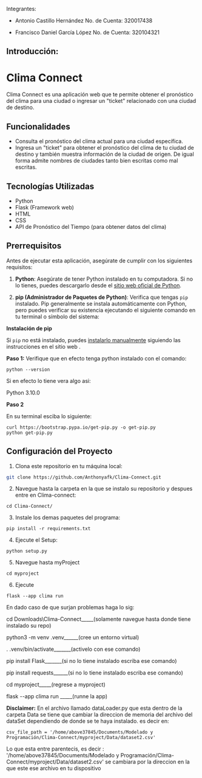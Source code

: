 Integrantes:

* Antonio Castillo Hernández          No. de Cuenta: 320017438 

* Francisco Daniel García López       No. de Cuenta: 320104321

## Introducción:

# Clima Connect

Clima Connect es una aplicación web que te permite obtener el pronóstico del clima para una ciudad o ingresar un "ticket" relacionado con una ciudad de destino.

## Funcionalidades

- Consulta el pronóstico del clima actual para una ciudad específica.
- Ingresa un "ticket" para obtener el pronóstico del clima de tu ciudad de destino y también muestra información de la ciudad de origen. De igual forma admite nombres de ciudades tanto bien escritas como mal escritas.

## Tecnologías Utilizadas

- Python
- Flask (Framework web)
- HTML
- CSS
- API de Pronóstico del Tiempo (para obtener datos del clima)


## Prerrequisitos

Antes de ejecutar esta aplicación, asegúrate de cumplir con los siguientes requisitos:

1. **Python**: Asegúrate de tener Python instalado en tu computadora. Si no lo tienes, puedes descargarlo desde el [sitio web oficial de Python](https://www.python.org/downloads/).

2. **pip (Administrador de Paquetes de Python)**: Verifica que tengas `pip` instalado. Pip generalmente se instala automáticamente con Python, pero puedes verificar su existencia ejecutando el siguiente comando en tu terminal o símbolo del sistema:

**Instalación de pip**

Si `pip` no está instalado, puedes [instalarlo manualmente](https://www.geeksforgeeks.org/how-to-install-pip-on-windows/) siguiendo las instrucciones en el sitio web .

**Paso 1:**
Verifique que en efecto tenga python instalado con el comando:

```
python --version

```
Si en efecto lo tiene vera algo asi:

Python 3.10.0

**Paso 2**

En su terminal esciba lo siguiente:

```
curl https://bootstrap.pypa.io/get-pip.py -o get-pip.py
python get-pip.py

```
## Configuración del Proyecto

1. Clona este repositorio en tu máquina local:

```bash
git clone https://github.com/Anthonyafk/Clima-Connect.git

```
2. Navegue hasta la carpeta en la que se instalo su repositorio y despues entre en Clima-connect:

```
cd Clima-Connect/

```
3. Instale los demas paquetes del programa:

```
pip install -r requirements.txt

```

4. Ejecute el Setup:

```
python setup.py

```
5. Navegue hasta myProject

```
cd myproject

```

6. Ejecute 

```
flask --app clima run 

```

En dado caso de que surjan problemas haga lo sig:

cd Downloads\Clima-Connect_____(solamente navegue hasta donde tiene instalado su repo)

python3 -m venv .venv______(cree un entorno virtual)

. .venv/bin/activate_______(activelo con ese comando)

pip install Flask_______(si no lo tiene instalado escriba ese comando)

pip install requests______(si no lo tiene instalado escriba ese comando)

cd myproject_____(regrese a myproject)

flask --app clima run _____(runne la app)


**Disclaimer:**
En el archivo llamado dataLoader.py que esta dentro de la carpeta Data se tiene que cambiar la direccion de memoria del archivo del dataSet dependiendo de donde se te haya instalado. es decir en:
```
csv_file_path = '/home/above37845/Documents/Modelado y Programación/Clima-Connect/myproject/Data/dataset2.csv'

```

Lo que esta entre parentecis, es decir : '/home/above37845/Documents/Modelado y Programación/Clima-Connect/myproject/Data/dataset2.csv' se cambiara por la direccion en la que este ese archivo en tu dispositivo
